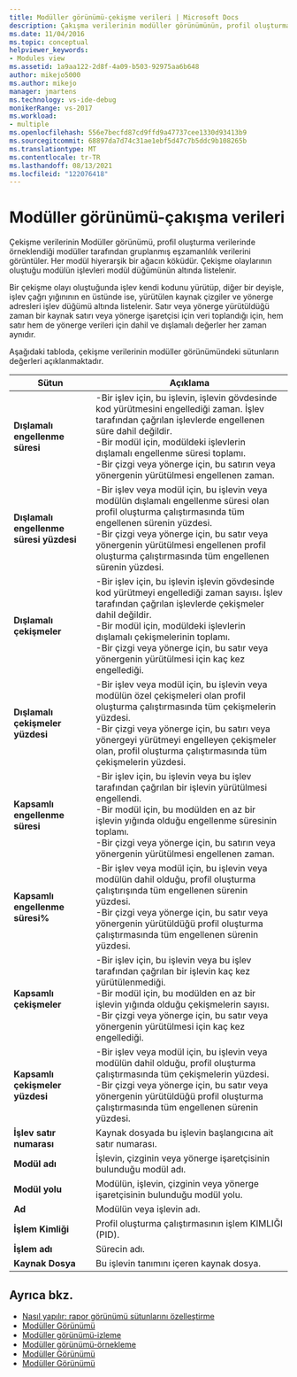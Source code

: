 ```yaml
---
title: Modüller görünümü-çekişme verileri | Microsoft Docs
description: Çakışma verilerinin modüller görünümünün, profil oluşturma verilerinde örneklendiği modüller tarafından gruplanmış eşzamanlılık verilerini nasıl görüntülediğini öğrenin.
ms.date: 11/04/2016
ms.topic: conceptual
helpviewer_keywords:
- Modules view
ms.assetid: 1a9aa122-2d8f-4a09-b503-92975aa6b648
author: mikejo5000
ms.author: mikejo
manager: jmartens
ms.technology: vs-ide-debug
monikerRange: vs-2017
ms.workload:
- multiple
ms.openlocfilehash: 556e7becfd87cd9ffd9a47737cee1330d93413b9
ms.sourcegitcommit: 68897da7d74c31ae1ebf5d47c7b5ddc9b108265b
ms.translationtype: MT
ms.contentlocale: tr-TR
ms.lasthandoff: 08/13/2021
ms.locfileid: "122076418"
---
```

# <a name="modules-view---contention-data"></a>Modüller görünümü-çakışma verileri
Çekişme verilerinin Modüller görünümü, profil oluşturma verilerinde örneklendiği modüller tarafından gruplanmış eşzamanlılık verilerini görüntüler. Her modül hiyerarşik bir ağacın köküdür. Çekişme olaylarının oluştuğu modülün işlevleri modül düğümünün altında listelenir.

 Bir çekişme olayı oluştuğunda işlev kendi kodunu yürütüp, diğer bir deyişle, işlev çağrı yığınının en üstünde ise, yürütülen kaynak çizgiler ve yönerge adresleri işlev düğümü altında listelenir. Satır veya yönerge yürütüldüğü zaman bir kaynak satırı veya yönerge işaretçisi için veri toplandığı için, hem satır hem de yönerge verileri için dahil ve dışlamalı değerler her zaman aynıdır.

 Aşağıdaki tabloda, çekişme verilerinin modüller görünümündeki sütunların değerleri açıklanmaktadır.

|Sütun|Açıklama|
|------------|-----------------|
|**Dışlamalı engellenme süresi**|-Bir işlev için, bu işlevin, işlevin gövdesinde kod yürütmesini engellediği zaman. İşlev tarafından çağrılan işlevlerde engellenen süre dahil değildir.<br />-Bir modül için, modüldeki işlevlerin dışlamalı engellenme süresi toplamı.<br />-Bir çizgi veya yönerge için, bu satırın veya yönergenin yürütülmesi engellenen zaman.|
|**Dışlamalı engellenme süresi yüzdesi**|-Bir işlev veya modül için, bu işlevin veya modülün dışlamalı engellenme süresi olan profil oluşturma çalıştırmasında tüm engellenen sürenin yüzdesi.<br />-Bir çizgi veya yönerge için, bu satır veya yönergenin yürütülmesi engellenen profil oluşturma çalıştırmasında tüm engellenen sürenin yüzdesi.|
|**Dışlamalı çekişmeler**|-Bir işlev için, bu işlevin işlevin gövdesinde kod yürütmeyi engellediği zaman sayısı. İşlev tarafından çağrılan işlevlerde çekişmeler dahil değildir.<br />-Bir modül için, modüldeki işlevlerin dışlamalı çekişmelerinin toplamı.<br />-Bir çizgi veya yönerge için, bu satır veya yönergenin yürütülmesi için kaç kez engellediği.|
|**Dışlamalı çekişmeler yüzdesi**|-Bir işlev veya modül için, bu işlevin veya modülün özel çekişmeleri olan profil oluşturma çalıştırmasında tüm çekişmelerin yüzdesi.<br />-Bir çizgi veya yönerge için, bu satırı veya yönergeyi yürütmeyi engelleyen çekişmeler olan, profil oluşturma çalıştırmasında tüm çekişmelerin yüzdesi.|
|**Kapsamlı engellenme süresi**|-Bir işlev için, bu işlevin veya bu işlev tarafından çağrılan bir işlevin yürütülmesi engellendi.<br />-Bir modül için, bu modülden en az bir işlevin yığında olduğu engellenme süresinin toplamı.<br />-Bir çizgi veya yönerge için, bu satırın veya yönergenin yürütülmesi engellenen zaman.|
|**Kapsamlı engellenme süresi%**|-Bir işlev veya modül için, bu işlevin veya modülün dahil olduğu, profil oluşturma çalıştırışında tüm engellenen sürenin yüzdesi.<br />-Bir çizgi veya yönerge için, bu satır veya yönergenin yürütüldüğü profil oluşturma çalıştırmasında tüm engellenen sürenin yüzdesi.|
|**Kapsamlı çekişmeler**|-Bir işlev için, bu işlevin veya bu işlev tarafından çağrılan bir işlevin kaç kez yürütülenmediği.<br />-Bir modül için, bu modülden en az bir işlevin yığında olduğu çekişmelerin sayısı.<br />-Bir çizgi veya yönerge için, bu satır veya yönergenin yürütülmesi için kaç kez engellediği.|
|**Kapsamlı çekişmeler yüzdesi**|-Bir işlev veya modül için, bu işlevin veya modülün dahil olduğu, profil oluşturma çalıştırmasında tüm çekişmelerin yüzdesi.<br />-Bir çizgi veya yönerge için, bu satır veya yönergenin yürütüldüğü profil oluşturma çalıştırmasında tüm engellenen sürenin yüzdesi.|
|**İşlev satır numarası**|Kaynak dosyada bu işlevin başlangıcına ait satır numarası.|
|**Modül adı**|İşlevin, çizginin veya yönerge işaretçisinin bulunduğu modül adı.|
|**Modül yolu**|Modülün, işlevin, çizginin veya yönerge işaretçisinin bulunduğu modül yolu.|
|**Ad**|Modülün veya işlevin adı.|
|**İşlem Kimliği**|Profil oluşturma çalıştırmasının işlem KIMLIĞI (PID).|
|**İşlem adı**|Sürecin adı.|
|**Kaynak Dosya**|Bu işlevin tanımını içeren kaynak dosya.|

## <a name="see-also"></a>Ayrıca bkz.
- [Nasıl yapılır: rapor görünümü sütunlarını özelleştirme](../profiling/how-to-customize-report-view-columns.md)
- [Modüller Görünümü](../profiling/modules-view.md)
- [Modüller görünümü-izleme](../profiling/modules-view-dotnet-memory-instrumentation-data.md)
- [Modüller görünümü-örnekleme](../profiling/modules-view-dotnet-memory-sampling-data.md)
- [Modüller Görünümü](../profiling/modules-view-instrumentation-data.md)
- [Modüller Görünümü](../profiling/modules-view-sampling-data.md)
